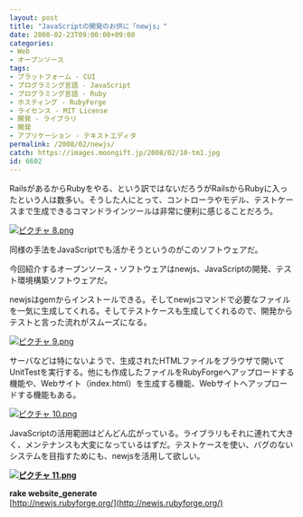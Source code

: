 ```yaml
---
layout: post
title: "JavaScriptの開発のお供に「newjs」"
date: 2008-02-23T09:00:00+09:00
categories:
- Web
- オープンソース
tags: 
- プラットフォーム - CUI
- プログラミング言語 - JavaScript
- プログラミング言語 - Ruby
- ホスティング - RubyForge
- ライセンス - MIT License
- 開発 - ライブラリ
- 開発
- アプリケーション - テキストエディタ
permalink: /2008/02/newjs/
catch: https://images.moongift.jp/2008/02/10-tm1.jpg
id: 6602
---
```

RailsがあるからRubyをやる、という訳ではないだろうがRailsからRubyに入ったという人は数多い。そうした人にとって、コントローラやモデル、テストケースまで生成できるコマンドラインツールは非常に便利に感じることだろう。   
  
[![ピクチャ 8.png](https://images.moongift.jp/2008/02/8-tm1.jpg)](https://images.moongift.jp/2008/02/81.jpg)  
  
同様の手法をJavaScriptでも活かそうというのがこのソフトウェアだ。   
  
今回紹介するオープンソース・ソフトウェアはnewjs、JavaScriptの開発、テスト環境構築ソフトウェアだ。   
  
<!--more-->  
  
newjsはgemからインストールできる。そしてnewjsコマンドで必要なファイルを一気に生成してくれる。そしてテストケースも生成してくれるので、開発からテストと言った流れがスムーズになる。   
  
[![ピクチャ 9.png](https://images.moongift.jp/2008/02/9-tm1.jpg)](https://images.moongift.jp/2008/02/91.jpg)  
  
サーバなどは特にないようで、生成されたHTMLファイルをブラウザで開いてUnitTestを実行する。他にも作成したファイルをRubyForgeへアップロードする機能や、Webサイト（index.html）を生成する機能、Webサイトへアップロードする機能もある。   
  
[![ピクチャ 10.png](https://images.moongift.jp/2008/02/10-tm1.jpg)](https://images.moongift.jp/2008/02/101.jpg)  
  
JavaScriptの活用範囲はどんどん広がっている。ライブラリもそれに連れて大きく、メンテナンスも大変になっているはずだ。テストケースを使い、バグのないシステムを目指すためにも、newjsを活用して欲しい。   
  
**[![ピクチャ 11.png](https://images.moongift.jp/2008/02/11-tm1.jpg)](https://images.moongift.jp/2008/02/111.jpg)**  
  
**rake website\_generate**  
[http://newjs.rubyforge.org/](http://newjs.rubyforge.org/)

